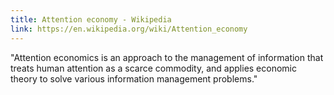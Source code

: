 ```yaml
---
title: Attention economy - Wikipedia
link: https://en.wikipedia.org/wiki/Attention_economy
---
```

"Attention economics is an approach to the management of information that treats human attention as a scarce commodity, and applies economic theory to solve various information management problems."